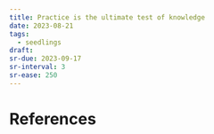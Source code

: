 ```yaml
---
title: Practice is the ultimate test of knowledge
date: 2023-08-21
tags:
  - seedlings
draft:
sr-due: 2023-09-17
sr-interval: 3
sr-ease: 250
---
```



# References